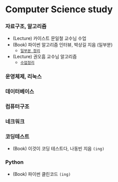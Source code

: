 # Computer Science study

### 자료구조, 알고리즘
- (Lecture) 카이스트 문일철 교수님 수업
- (Book) 파이썬 알고리즘 인터뷰, 박상길 지음 (일부분)
  - [`일부분 정리`](https://minsoo9506.github.io/contact/)
- (Lecture) 권오흠 교수님 알고리즘
  - [`수업정리`](https://minsoo9506.github.io/contact/)

### 운영체제, 리눅스

### 데이터베이스

### 컴퓨터구조

### 네크워크

### 코딩테스트
- (Book) 이것이 코딩 테스트다, 나동빈 지음 `(ing)`

### Python
- (Book) 파이썬 클린코드 `(ing)`

